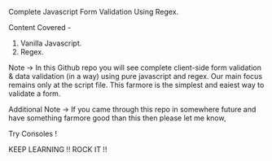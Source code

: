 Complete Javascript Form Validation Using Regex.

Content Covered -
1) Vanilla Javascript.
2) Regex.

Note ->
In this Github repo you will see complete client-side form validation & data validation (in a way) using pure javascript and regex.
Our main focus remains only at the script file.
This farmore is the simplest and eaiest way to validate a form.


Additional Note ->
If you came through this repo in somewhere future and have something farmore good than this then please let me know,

Try Consoles !


KEEP LEARNING !!
ROCK IT !!
